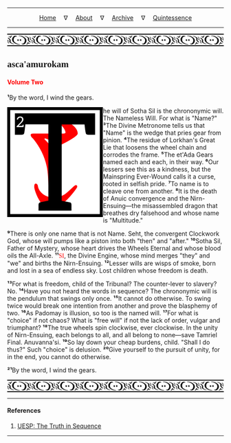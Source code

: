 
---

<!--- Local CSS Font Loading -->

<style>
@font-face {
    font-family: HayghinDaedric;
    src: url('../../../../../assets/fonts/ttf/HayghinDaedric.ttf') format('truetype');
    font-weight: medium;
    font-style: normal;
}
</style>

<!--- Jekyll Page Links -->

<center>
<a href="../../../../../index.html">Home</a>
&emsp;&nabla;&emsp;
<a href="../../../../archive/about.html">About</a>
&emsp;&nabla;&emsp;
<a href="../../../../archive/index.html">Archive</a>
&emsp;&nabla;&emsp;
<a href="../../../index.html">Quintessence</a>
</center>

<!--- Markdown Body Below: -->

---

<img align="center" alt="Bordering" src="../../../../../assets/images/symbols/velothi_pattern_long_by_lukkar.svg">

## <span style="font-family:HayghinDaedric">asca'amurokam</Span>

#### <span style="color:red">Volume Two</Span>

<b>&sup1;</b>By the word, I wind the gears.

<img align="left" alt="T" src="../../../project/resources/initials/svg/sequence/letter_t.svg">he will of Sotha Sil is the chrononymic will. The Nameless Will. For what is "Name?"
<b>&sup3;</b>The Divine Metronome tells us that "Name" is the wedge that pries gear from pinion.
<b>&#8308;</b>The residue of Lorkhan's Great Lie that loosens the wheel chain and corrodes the frame.
<b>&#8309;</b>The et'Ada Gears named each and each, in their way.
<b>&#8310;</b>Our lessers see this as a kindness, but the Mainspring Ever-Wound calls it a curse, rooted in selfish pride.
<b>&#8311;</b>To name is to cleave one from another.
<b>&#8312;</b>It is the death of Anuic convergence and the Nirn-Ensuing&mdash;the misassembled dragon that breathes dry falsehood and whose name is "Multitude."

<b>&#8313;</b>There is only one name that is not Name. Seht, the convergent Clockwork God, whose will pumps like a piston into both "then" and "after."
<b>&sup1;&#8304;</b>Sotha Sil, Father of Mystery, whose heart drives the Wheels Eternal and whose blood oils the All-Axle.
<b>&sup1;&sup1;</b><span style="font-family:HayghinDaedric;color:red">SI</span>,
the Divine Engine, whose mind merges "they" and "we" and births the Nirn-Ensuing.
<b>&sup1;&sup2;</b>Lesser wills are wisps of smoke, born and lost in a sea of endless sky. Lost children whose freedom is death.

<b>&sup1;&sup3;</b>For what is freedom, child of the Tribunal? The counter-lever to slavery? No.
<b>&sup1;&#8308;</b>Have you not heard the words in sequence? The chrononymic will is the pendulum that swings only once.
<b>&sup1;&#8309;</b>It cannot do otherwise. To swing twice would break one intention from another and prove the blasphemy of two.
<b>&sup1;&#8310;</b>As Padomay is illusion, so too is the named will.
<b>&sup1;&#8311;</b>For what is "choice" if not chaos? What is "free will" if not the lack of order, vulgar and triumphant?
<b>&sup1;&#8312;</b>The true wheels spin clockwise, ever clockwise. In the unity of Nirn-Ensuing, each belongs to all, and all belong to none&mdash;save Tamriel Final. Anuvanna'si.
<b>&sup1;&#8313;</b>So lay down your cheap burdens, child. "Shall I do thus?" Such "choice" is delusion.
<b>&sup2;&#8304;</b>Give yourself to the pursuit of unity, for in the end, you cannot do otherwise.

<b>&sup2;&sup1;</b>By the word, I wind the gears.

<img align="center" alt="Bordering" src="../../../../../assets/images/symbols/velothi_pattern_long_by_lukkar.svg">

---

#### References

1. [UESP: The Truth in Sequence][1]

[1]: https://en.uesp.net/wiki/Online:The_Truth_in_Sequence:_Volume_2

---
